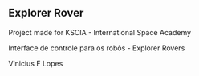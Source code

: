 ## Explorer Rover 

Project made for KSCIA - International Space Academy

Interface de controle para os robôs - Explorer Rovers

Vinicius F Lopes